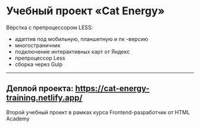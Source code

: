 Учебный проект «Cat Energy»
==============
Вёрстка с препроцессором LESS:
* адаптив под мобильную, планшетную и пк -версию
* многостраничник
* подключение интерактивных карт от Яндекс
* препроцессор Less
* сборка через Gulp
---
Деплой проекта: https://cat-energy-training.netlify.app/
---
Второй учебный проект в рамках курса Frontend-разработчик от HTML Academy
